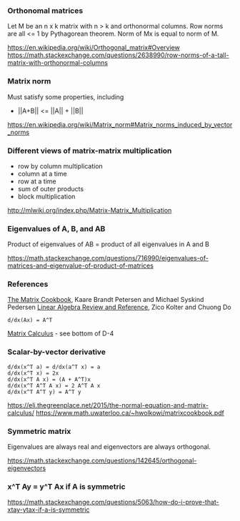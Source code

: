 ### Orthonomal matrices

Let M be an n x k matrix with n > k and orthonormal columns. Row norms are all <= 1 by Pythagorean theorem. Norm of Mx is equal to norm of M.

https://en.wikipedia.org/wiki/Orthogonal_matrix#Overview
https://math.stackexchange.com/questions/2638990/row-norms-of-a-tall-matrix-with-orthonormal-columns


### Matrix norm

Must satisfy some properties, including

* ||A+B|| <= ||A|| + ||B||

https://en.wikipedia.org/wiki/Matrix_norm#Matrix_norms_induced_by_vector_norms


### Different views of matrix-matrix multiplication

* row by column multiplication
* column at a time
* row at a time
* sum of outer products
* block multiplication

http://mlwiki.org/index.php/Matrix-Matrix_Multiplication


### Eigenvalues of A, B, and AB

Product of eigenvalues of AB = product of all eigenvalues in A and B

https://math.stackexchange.com/questions/716990/eigenvalues-of-matrices-and-eigenvalue-of-product-of-matrices


### References

[The Matrix Cookbook](https://www.math.uwaterloo.ca/~hwolkowi/matrixcookbook.pdf), Kaare Brandt Petersen and Michael Syskind Pedersen
[Linear Algebra Review and Reference](http://cs229.stanford.edu/section/cs229-linalg.pdf), Zico Kolter and Chuong Do

```
d/dx(Ax) = A^T
```

[Matrix Calculus](http://www.doc.ic.ac.uk/~ahanda/referencepdfs/MatrixCalculus.pdf) - see bottom of D-4


### Scalar-by-vector derivative

```
d/dx(x^T a) = d/dx(a^T x) = a
d/dx(x^T x) = 2x
d/dx(x^T A x) = (A + A^T)x
d/dx(x^T A^T A x) = 2 A^T A x
d/dx(x^T A^T y) = A^T y
```

https://eli.thegreenplace.net/2015/the-normal-equation-and-matrix-calculus/
https://www.math.uwaterloo.ca/~hwolkowi/matrixcookbook.pdf


### Symmetric matrix

Eigenvalues are always real and eigenvectors are always orthogonal.

https://math.stackexchange.com/questions/142645/orthogonal-eigenvectors


### x^T Ay = y^T Ax if A is symmetric

https://math.stackexchange.com/questions/5063/how-do-i-prove-that-xtay-ytax-if-a-is-symmetric